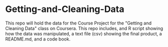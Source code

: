 # Getting-and-Cleaning-Data
This repo will hold the data for the Course Project for the "Getting and Cleaning Data" class on Coursera.  This repo includes, and R script showing how the data was manipulated, a text file (csv) showing the final product, a README.md, and a code book.
